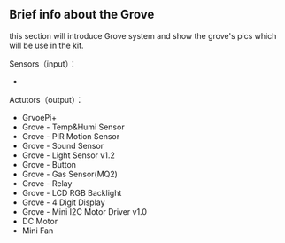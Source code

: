 ## Brief info about the Grove

this section will introduce Grove system and show the grove's pics which will be use in the kit.

Sensors（input）：

* 
Actutors（output）：

* GrvoePi+
*  Grove - Temp&Humi Sensor
*  Grove - PIR Motion Sensor
* Grove - Sound Sensor
* Grove - Light Sensor v1.2
* Grove - Button
* Grove - Gas Sensor\(MQ2\)
*  Grove - Relay
* Grove - LCD RGB Backlight
* Grove - 4 Digit Display
* Grove - Mini I2C Motor Driver v1.0
* DC Motor
* Mini Fan



